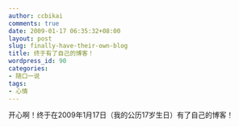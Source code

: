 ```yaml
---
author: ccbikai
comments: true
date: 2009-01-17 06:35:32+08:00
layout: post
slug: finally-have-their-own-blog
title: 终于有了自己的博客！
wordpress_id: 90
categories:
- 随口一说
tags:
- 心情
---
```




开心啊！终于在2009年1月17日（我的公历17岁生日）有了自己的博客！

